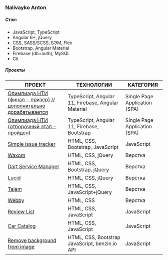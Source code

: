 ### Nalivayko Anton

##### Стэк:
  - JavaScript, TypeScript
  - Angular 6+, jQuery
  - CSS, SASS/SCSS, БЭМ, Flex
  - Bootstrap, Angular Material
  - Firebase (db+auth), MySQL
  - Git
 
##### Проекты 

| ПРОЕКТ | ТЕХНОЛОГИИ | КАТЕГОРИЯ |
|--------|----------- | ----------|
[Олимпиада НТИ (финал - призер) // дополнительно дорабатывается](https://guzuro.github.io/ntiFinal/) | TypeScript, Angular 11, Firebase, Angular Material | Single Page Application (SPA) 
[Олимпиада НТИ (отборочный этап - пройден)](https://guzuro.github.io/logistic-nti-app/index.html) | TypeScript, Angular 11, Firebase, Bootstrap | Single Page Application (SPA) 
[Simple issue tracker](https://guzuro.github.io/issueTracker/) | HTML, CSS, Bootstrap, JavaScript | JavaScript 
[Waxom](https://guzuro.github.io/waxom/) | HTML, CSS, jQuery | Верстка 
[Dart Service Manager](https://guzuro.github.io/dartService/) | HTML, CSS, Bootstrap, jQuery | Верстка 
[Lucid](https://guzuro.github.io/lucidOnepage/) | HTML, CSS, jQuery | Верстка
[Tajam](https://guzuro.github.io/tajam/) | HTML, CSS, JavaScript+jQuery | Верстка
[Webby](https://guzuro.github.io/webby/) | HTML, CSS | Верстка
[Review List](https://guzuro.github.io/reviewsList/) | HTML, CSS, JavaScript | JavaScript
[Car Catalog](https://guzuro.github.io/carCatalog/) | HTML, CSS, JavaScript | JavaScript
[Remove background from image](https://guzuro.github.io/bgRemove/) | HTML, CSS, Bootstrap JavaScript, benzin.io API | JavaScript
